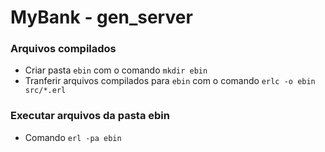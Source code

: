 # MyBank - gen_server

### Arquivos compilados
- Criar pasta `ebin` com o comando `mkdir ebin`
- Tranferir arquivos compilados para `ebin` com o comando `erlc -o ebin src/*.erl`

### Executar arquivos da pasta ebin
- Comando `erl -pa ebin`
